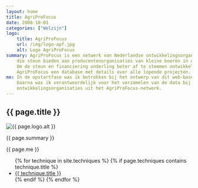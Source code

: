 ```yaml
---
layout: home
title: AgriProFocus
date: 2008-10-01
categories: ["Welzijn"]
logo:
    title: AgriProFocus
    url: /img/logo-apf.jpg
    alt: Logo AgriProFocus
summary: AgriProFocus is een netwerk van Nederlandse ontwikkelingsorganisaties
    die steun bieden aan producentenorganisaties van kleine boeren in ontwikkelingslanden.
    Om de steun en financiering onderling beter af te stemmen ontwikkelde
    AgriProFocus een database met details over alle lopende projecten.
me: In de opstartfase was ik betrokken bij het ontwerp van dit web-based systeem.
    Daarna was ik verantwoordelijk voor het verzamelen van de data bij de individuele
    ontwikkelingsorganisaties uit het AgriProFocus-netwerk.
---
```

<div class="row">
    <div class="col-xs-12">
        <h2>{{ page.title }}</h2>
        <img src="{{ page.logo.url }}" title="{{ page.logo.title }}" alt="{{ page.logo.alt }}" class="img-responsive pull-right">
        <p>{{ page.summary }}</p>
        <p>{{ page.me }}</p>
        <ul class="list-inline">
        {% for technique in site.techniques %}
            {% if page.techniques contains technique.title %}
                <li>
                    <a href="{{ technique.url }}">
                        <span class="label label-default">{{ technique.title }}</span>
                    </a>
                </li>
            {% endif %}
        {% endfor %}
        </ul>
    </div>
</div>
